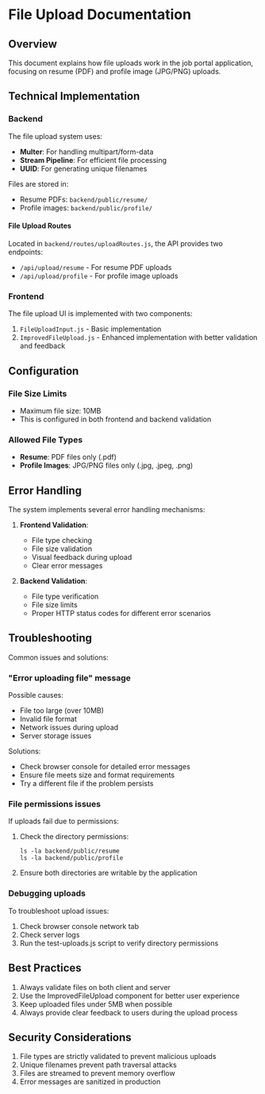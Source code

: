 # File Upload Documentation

## Overview

This document explains how file uploads work in the job portal application, focusing on resume (PDF) and profile image (JPG/PNG) uploads.

## Technical Implementation

### Backend

The file upload system uses:
- **Multer**: For handling multipart/form-data
- **Stream Pipeline**: For efficient file processing
- **UUID**: For generating unique filenames

Files are stored in:
- Resume PDFs: `backend/public/resume/`
- Profile images: `backend/public/profile/`

#### File Upload Routes

Located in `backend/routes/uploadRoutes.js`, the API provides two endpoints:
- `/api/upload/resume` - For resume PDF uploads
- `/api/upload/profile` - For profile image uploads

### Frontend

The file upload UI is implemented with two components:
1. `FileUploadInput.js` - Basic implementation 
2. `ImprovedFileUpload.js` - Enhanced implementation with better validation and feedback

## Configuration

### File Size Limits

- Maximum file size: 10MB
- This is configured in both frontend and backend validation

### Allowed File Types

- **Resume**: PDF files only (.pdf)
- **Profile Images**: JPG/PNG files only (.jpg, .jpeg, .png)

## Error Handling

The system implements several error handling mechanisms:

1. **Frontend Validation**:
   - File type checking
   - File size validation
   - Visual feedback during upload
   - Clear error messages

2. **Backend Validation**:
   - File type verification
   - File size limits
   - Proper HTTP status codes for different error scenarios

## Troubleshooting

Common issues and solutions:

### "Error uploading file" message

Possible causes:
- File too large (over 10MB)
- Invalid file format
- Network issues during upload
- Server storage issues

Solutions:
- Check browser console for detailed error messages
- Ensure file meets size and format requirements
- Try a different file if the problem persists

### File permissions issues

If uploads fail due to permissions:
1. Check the directory permissions:
   ```
   ls -la backend/public/resume
   ls -la backend/public/profile
   ```
2. Ensure both directories are writable by the application

### Debugging uploads

To troubleshoot upload issues:
1. Check browser console network tab
2. Check server logs
3. Run the test-uploads.js script to verify directory permissions

## Best Practices

1. Always validate files on both client and server
2. Use the ImprovedFileUpload component for better user experience
3. Keep uploaded files under 5MB when possible
4. Always provide clear feedback to users during the upload process

## Security Considerations

1. File types are strictly validated to prevent malicious uploads
2. Unique filenames prevent path traversal attacks
3. Files are streamed to prevent memory overflow
4. Error messages are sanitized in production 